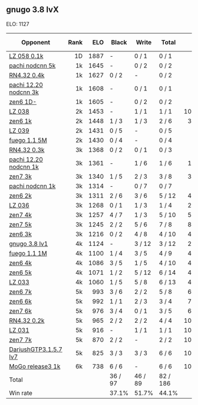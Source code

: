 ## gnugo 3.8 lvX ##

ELO: 1127

Opponent | Rank | ELO | Black | Write | Total | Win rate
---------|-----:|----:|-------|-------|-------|-------:
[LZ 058 0.1k](LZ%20058%200.1k.md) | 1D | 1887 | - | 0 / 1 | 0 / 1 | 0.0%
[pachi nodcnn 5k](pachi%20nodcnn%205k.md) | 1k | 1645 | - | 0 / 2 | 0 / 2 | 0.0%
[RN4.32 0.4k](RN4.32%200.4k.md) | 1k | 1627 | 0 / 2 | - | 0 / 2 | 0.0%
[pachi 12.20 nodcnn 3k](pachi%2012.20%20nodcnn%203k.md) | 1k | 1608 | - | 0 / 1 | 0 / 1 | 0.0%
[zen6 1D-](zen6%201D-.md) | 1k | 1605 | - | 0 / 2 | 0 / 2 | 0.0%
[LZ 038](LZ%20038.md) | 2k | 1453 | - | 1 / 1 | 1 / 1 | 100.0%
[zen6 1k](zen6%201k.md) | 2k | 1448 | 1 / 3 | 1 / 3 | 2 / 6 | 33.3%
[LZ 039](LZ%20039.md) | 2k | 1431 | 0 / 5 | - | 0 / 5 | 0.0%
[fuego 1.1 5M](fuego%201.1%205M.md) | 2k | 1430 | 0 / 4 | - | 0 / 4 | 0.0%
[RN4.32 0.3k](RN4.32%200.3k.md) | 3k | 1368 | 0 / 2 | 0 / 1 | 0 / 3 | 0.0%
[pachi 12.20 nodcnn 1k](pachi%2012.20%20nodcnn%201k.md) | 3k | 1361 | - | 1 / 6 | 1 / 6 | 16.7%
[zen7 3k](zen7%203k.md) | 3k | 1340 | 1 / 5 | 2 / 3 | 3 / 8 | 37.5%
[pachi nodcnn 1k](pachi%20nodcnn%201k.md) | 3k | 1314 | - | 0 / 7 | 0 / 7 | 0.0%
[zen6 2k](zen6%202k.md) | 3k | 1311 | 2 / 6 | 3 / 6 | 5 / 12 | 41.7%
[LZ 036](LZ%20036.md) | 3k | 1268 | 0 / 1 | 1 / 3 | 1 / 4 | 25.0%
[zen7 4k](zen7%204k.md) | 3k | 1257 | 4 / 7 | 1 / 3 | 5 / 10 | 50.0%
[zen7 5k](zen7%205k.md) | 3k | 1245 | 2 / 2 | 5 / 6 | 7 / 8 | 87.5%
[zen6 3k](zen6%203k.md) | 3k | 1216 | 0 / 2 | 4 / 8 | 4 / 10 | 40.0%
[gnugo 3.8 lv1](gnugo%203.8%20lv1.md) | 4k | 1124 | - | 3 / 12 | 3 / 12 | 25.0%
[fuego 1.1 1M](fuego%201.1%201M.md) | 4k | 1100 | 1 / 4 | 3 / 5 | 4 / 9 | 44.4%
[zen6 4k](zen6%204k.md) | 4k | 1086 | 3 / 5 | 1 / 5 | 4 / 10 | 40.0%
[zen6 5k](zen6%205k.md) | 4k | 1071 | 1 / 2 | 5 / 12 | 6 / 14 | 42.9%
[LZ 033](LZ%20033.md) | 4k | 1060 | 1 / 5 | 5 / 8 | 6 / 13 | 46.2%
[zen6 7k](zen6%207k.md) | 5k | 993 | 3 / 6 | 2 / 2 | 5 / 8 | 62.5%
[zen6 6k](zen6%206k.md) | 5k | 992 | 1 / 1 | 2 / 3 | 3 / 4 | 75.0%
[zen7 6k](zen7%206k.md) | 5k | 976 | 3 / 4 | 0 / 1 | 3 / 5 | 60.0%
[RN4.32 0.2k](RN4.32%200.2k.md) | 5k | 965 | 2 / 2 | 2 / 2 | 4 / 4 | 100.0%
[LZ 031](LZ%20031.md) | 5k | 916 | - | 1 / 1 | 1 / 1 | 100.0%
[zen7 7k](zen7%207k.md) | 5k | 870 | 2 / 2 | - | 2 / 2 | 100.0%
[DariushGTP3.1.5.7 lv7](DariushGTP3.1.5.7%20lv7.md) | 5k | 825 | 3 / 3 | 3 / 3 | 6 / 6 | 100.0%
[MoGo release3 1k](MoGo%20release3%201k.md) | 6k | 738 | 6 / 6 | - | 6 / 6 | 100.0%
Total | | | 36 / 97 | 46 / 89 | 82 / 186 | 
Win rate| | | 37.1% | 51.7% | 44.1% | 
